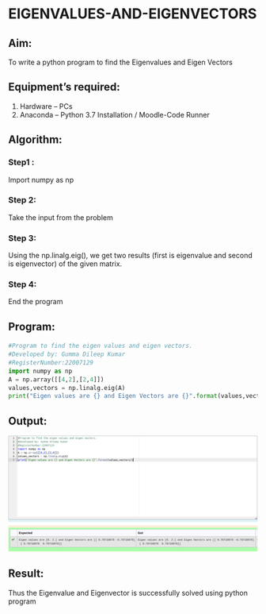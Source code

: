 # EIGENVALUES-AND-EIGENVECTORS
## Aim:
To write a python program to find the Eigenvalues and Eigen Vectors
## Equipment’s required:
1. 	Hardware – PCs
2. 	Anaconda – Python 3.7 Installation / Moodle-Code Runner
## Algorithm:
### Step1 : 
Import numpy as np
### Step 2:
Take the input from the problem
### Step 3:
Using the np.linalg.eig(),  we get two results (first is eigenvalue and second is eigenvector) of the given matrix.
### Step 4: 
End the program

## Program:
```python
#Program to find the eigen values and eigen vectors.
#Developed by: Gumma Dileep Kumar
#RegisterNumber:22007129
import numpy as np
A = np.array([[4,2],[2,4]])
values,vectors = np.linalg.eig(A)
print("Eigen values are {} and Eigen Vectors are {}".format(values,vectors))
```

## Output:
![MODEL](/eigen_output.png)
## Result:
Thus the Eigenvalue and Eigenvector is successfully solved using python program
